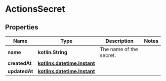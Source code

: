 
# ActionsSecret

## Properties
Name | Type | Description | Notes
------------ | ------------- | ------------- | -------------
**name** | **kotlin.String** | The name of the secret. | 
**createdAt** | [**kotlinx.datetime.Instant**](kotlinx.datetime.Instant.md) |  | 
**updatedAt** | [**kotlinx.datetime.Instant**](kotlinx.datetime.Instant.md) |  | 



